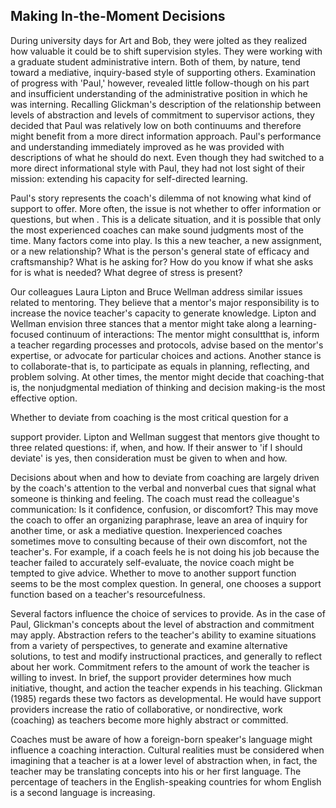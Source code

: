 ## Making In-the-Moment Decisions

During university days for Art and Bob, they were jolted as they realized how valuable it could be to shift supervision styles. They were working with a graduate student administrative intern. Both of them, by nature, tend toward a mediative, inquiry-based style of supporting others. Examination of progress with 'Paul,' however, revealed little follow-though on his part and insufficient understanding of the administrative position in which he was interning. Recalling Glickman's description of the relationship between levels of abstraction and levels of commitment to supervisor actions, they decided that Paul was relatively low on both continuums and therefore might benefit from a more direct information approach. Paul's performance and understanding immediately improved as he was provided with descriptions of what he should do next. Even though they had switched to a more direct informational style with Paul, they had not lost sight of their mission: extending his capacity for self-directed learning.

Paul's story represents the coach's dilemma of not knowing what kind of support to offer. More often, the issue is not whether to offer information or questions, but when . This is a delicate situation, and it is possible that only the most experienced coaches can make sound judgments most of the time. Many factors come into play. Is this a new teacher, a new assignment, or a new relationship? What is the person's general state of efficacy and craftsmanship? What is he asking for? How do you know if what she asks for is what is needed? What degree of stress is present?

Our colleagues Laura Lipton and Bruce Wellman address similar issues related to mentoring. They believe that a mentor's major responsibility is to increase the novice teacher's capacity to generate knowledge. Lipton and Wellman envision three stances that a mentor might take along a learning-focused continuum of interactions: The mentor might consultthat is, inform a teacher regarding processes and protocols, advise based on the mentor's expertise, or advocate for particular choices and actions. Another stance is to collaborate-that is, to participate as equals in planning, reflecting, and problem solving. At other times, the mentor might decide that coaching-that is, the nonjudgmental mediation of thinking and decision making-is the most effective option.

Whether to deviate from coaching is the most critical question for a

support provider. Lipton and Wellman suggest that mentors give thought to three related questions: if, when, and how. If their answer to 'if I should deviate' is yes, then consideration must be given to when and how.

Decisions about when and how to deviate from coaching are largely driven by the coach's attention to the verbal and nonverbal cues that signal what someone is thinking and feeling. The coach must read the colleague's communication: Is it confidence, confusion, or discomfort? This may move the coach to offer an organizing paraphrase, leave an area of inquiry for another time, or ask a mediative question. Inexperienced coaches sometimes move to consulting because of their own discomfort, not the teacher's. For example, if a coach feels he is not doing his job because the teacher failed to accurately self-evaluate, the novice coach might be tempted to give advice. Whether to move to another support function seems to be the most complex question. In general, one chooses a support function based on a teacher's resourcefulness.

Several factors influence the choice of services to provide. As in the case of Paul, Glickman's concepts about the level of abstraction and commitment may apply. Abstraction refers to the teacher's ability to examine situations from a variety of perspectives, to generate and examine alternative solutions, to test and modify instructional practices, and generally to reflect about her work. Commitment refers to the amount of work the teacher is willing to invest. In brief, the support provider determines how much initiative, thought, and action the teacher expends in his teaching. Glickman (1985) regards these two factors as developmental. He would have support providers increase the ratio of collaborative, or nondirective, work (coaching) as teachers become more highly abstract or committed.

Coaches must be aware of how a foreign-born speaker's language might influence a coaching interaction. Cultural realities must be considered when imagining that a teacher is at a lower level of abstraction when, in fact, the teacher may be translating concepts into his or her first language. The percentage of teachers in the English-speaking countries for whom English is a second language is increasing.